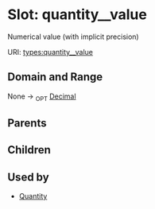 
# Slot: quantity__value


Numerical value (with implicit precision)

URI: [types:quantity__value](https://example.org/ccdh/datatypes/quantity__value)


## Domain and Range

None ->  <sub>OPT</sub> [Decimal](../types/Decimal.md)

## Parents


## Children


## Used by

 * [Quantity](../classes/Quantity.md)
